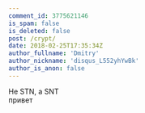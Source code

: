 ```yaml
---
comment_id: 3775621146
is_spam: false
is_deleted: false
post: /crypt/
date: 2018-02-25T17:35:34Z
author_fullname: 'Dmitry'
author_nickname: 'disqus_L552yhYwBk'
author_is_anon: false
---
```


<p>Не STN, а SNT<br>привет</p>
